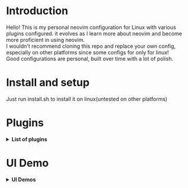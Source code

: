 # Introduction

Hello! This is my personal neovim configuration for Linux with various plugins configured. it evolves as I learn more about neovim and become more proficient in using neovim. <br />
I wouldn't recommend cloning this repo and replace your own config, especially on other platforms since some configs for only for linux! <br />
Good configurations are personal, built over time with a lot of polish.

# Install and setup

Just run install.sh to install it on linux(untested on other platforms)

# Plugins
<details><summary><b>List of plugins</b></summary>

| Plugin            | Usage          |
|-------------------|--------------- |
| [Packer](https://github.com/wbthomason/packer.nvim)      | Plugin Management         |
| [hrsh7th](https://github.com/hrsh7th) + [lspconfig](https://github.com/neovim/nvim-lspconfig)     | AutoCompletion         |
| [lspkind](https://github.com/onsails/lspkind.nvim)     | Icons for autocompletion         |
| [cmp_luasnip](https://github.com/saadparwaiz1/cmp_luasnip)    | Snippet autocompletion         |
| [null-ls](https://github.com/jose-elias-alvarez/null-ls.nvim)     | Spellcheck and Clang_check        |
| [bufferline](https://github.com/akinsho/bufferline.nvim) | buffer management |
| [Telescope](https://github.com/nvim-telescope/telescope.nvim) | for fuzzy finding files and projects|
| [Code Runner](https://github.com/CRAG666/code_runner.nvim)| for running one file code quickly |
| [Alpha](https://github.com/goolord/alpha-nvim)| for dashboard |
| [impatient](https://github.com/lewis6991/impatient.nvim) | for improving starting time |
| [Cmake-tools](https://github.com/Civitasv/cmake-tools.nvim) | for CMake integration |
| [Gitsigns](https://github.com/lewis6991/gitsigns.nvim) | for git integration|
| [nvim-notify](https://github.com/rcarriga/nvim-notify) | GUI notifications |
| [startuptime](https://github.com/dstein64/vim-startuptime) | checking startuptime|
| [symbols-outline](https://github.com/simrat39/symbols-outline.nvim) | symbols-outline |
| [Vimwiki](https://github.com/vimwiki/vimwiki)| vimwiki |
| [Neo-tree](https://github.com/nvim-neo-tree/neo-tree.nvim) | | 
aand many more!(you can just look at init.lua to see all the plugins)
</details>


# UI Demo
<details><summary><b>UI Demos</b></summary>

For more UI demos, check [here](https://github.com/Rellotscrewdriver/nvim/issues/1).

## Start screen with dashboard-nvim

<p align="center">
<img src="" width="800">
</p>

## File fuzzy finding using LeaderF

<p align="center">
<img src="" width="800">
</p>

## Code autocompletion with nvim-cmp

<p align="center">
<img src="" width="800">
</p>

## Git add, commit and push via fugitive.vim

<p align="center">
<img src="" width="800">
</p>

## Command-line autocompletion with wilder.nvim

<p align="center">
<img src="" width="800">
</p>

## Tags

<p align="center">
<img src="" width="800">
</p>

## Cursor jump via hop.nvim

Go to a string starting with `se`

<p align="center">
<img src="" width="800">
</p>

## GUI-style notification with nvim-notify

<p align="center">
<img src="" width="800">
</p>

# Contributing

If you find anything that needs improving, do not hesitate to point it out or create a PR.

If you still have an issue, [open a new issue](https://github.com/jdhao/nvim-config/issues).

# Credits

* [jdhao](https://github.com/jdhao/nvim-config) for inspiration to restart my neovim configuration from scratch



# Further readings
Some of the resources that I find helpful in mastering Nvim is documented [here]().


